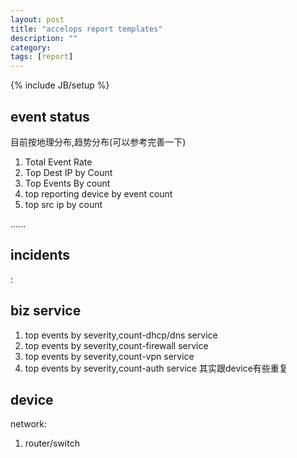 ```yaml
---
layout: post
title: "accelops report templates"
description: ""
category: 
tags: [report]
---
```

{% include JB/setup %}

## event status ##

目前按地理分布,趋势分布(可以参考完善一下)

1. Total Event Rate
2. Top Dest IP by Count
3. Top Events By count
4. top reporting device by event count
5. top src ip by count

......

## incidents ##

:

## biz service ##

1. top events by severity,count-dhcp/dns service
2. top events by severity,count-firewall service
3. top events by severity,count-vpn service
4. top events by severity,count-auth service
其实跟device有些重复

## device ##

network:

1. router/switch

